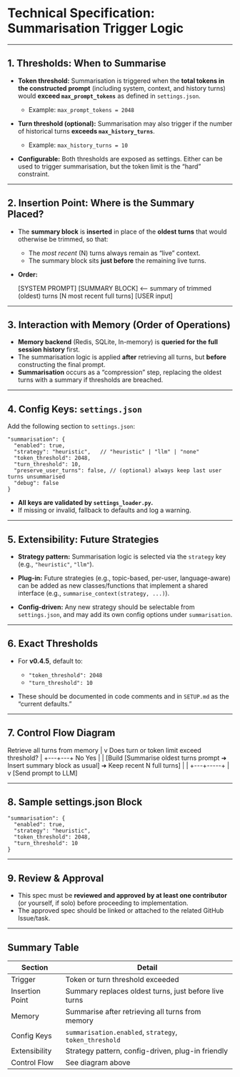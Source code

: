 # Technical Specification: Summarisation Trigger Logic

---

## 1. Thresholds: When to Summarise

* **Token threshold:**
  Summarisation is triggered when the **total tokens in the constructed prompt** (including system, context, and history turns) would **exceed `max_prompt_tokens`** as defined in `settings.json`.

  * Example: `max_prompt_tokens = 2048`

* **Turn threshold (optional):**
  Summarisation may also trigger if the number of historical turns **exceeds `max_history_turns`**.

  * Example: `max_history_turns = 10`

* **Configurable:**
  Both thresholds are exposed as settings. Either can be used to trigger summarisation, but the token limit is the “hard” constraint.

---

## 2. Insertion Point: Where is the Summary Placed?

* The **summary block** is **inserted** in place of the **oldest turns** that would otherwise be trimmed, so that:

  * The *most recent* (N) turns always remain as “live” context.
  * The summary block sits **just before** the remaining live turns.

* **Order:**

  \[SYSTEM PROMPT]
  \[SUMMARY BLOCK]   <-- summary of trimmed (oldest) turns
  \[N most recent full turns]
  \[USER input]

---

## 3. Interaction with Memory (Order of Operations)

* **Memory backend** (Redis, SQLite, In-memory) is **queried for the full session history** first.
* The summarisation logic is applied **after** retrieving all turns, but **before** constructing the final prompt.
* **Summarisation** occurs as a “compression” step, replacing the oldest turns with a summary if thresholds are breached.

---

## 4. Config Keys: `settings.json`

Add the following section to `settings.json`:

```
"summarisation": {
  "enabled": true,
  "strategy": "heuristic",   // "heuristic" | "llm" | "none"
  "token_threshold": 2048,
  "turn_threshold": 10,
  "preserve_user_turns": false, // (optional) always keep last user turns unsummarised
  "debug": false
}
```

* **All keys are validated by `settings_loader.py`.**
* If missing or invalid, fallback to defaults and log a warning.

---

## 5. Extensibility: Future Strategies

* **Strategy pattern:**
  Summarisation logic is selected via the `strategy` key (e.g., `"heuristic"`, `"llm"`).

* **Plug-in:**
  Future strategies (e.g., topic-based, per-user, language-aware) can be added as new classes/functions that implement a shared interface (e.g., `summarise_context(strategy, ...)`).

* **Config-driven:**
  Any new strategy should be selectable from `settings.json`, and may add its own config options under `summarisation`.

---

## 6. Exact Thresholds

* For **v0.4.5**, default to:

  * `"token_threshold": 2048`
  * `"turn_threshold": 10`
* These should be documented in code comments and in `SETUP.md` as the “current defaults.”

---

## 7. Control Flow Diagram

Retrieve all turns from memory
|
v
Does turn or token limit exceed threshold?
|
+---+---+
No       Yes
\|         |
\[Build      \[Summarise oldest turns
prompt      ➜ Insert summary block
as usual]   ➜ Keep recent N full turns]
\|         |
+---+-----+
|
v
\[Send prompt to LLM]

---

## 8. Sample settings.json Block

```
"summarisation": {
  "enabled": true,
  "strategy": "heuristic",
  "token_threshold": 2048,
  "turn_threshold": 10
}
```

---

## 9. Review & Approval

* This spec must be **reviewed and approved by at least one contributor** (or yourself, if solo) before proceeding to implementation.
* The approved spec should be linked or attached to the related GitHub Issue/task.

---

## Summary Table

| Section         | Detail                                                 |
| --------------- | ------------------------------------------------------ |
| Trigger         | Token or turn threshold exceeded                       |
| Insertion Point | Summary replaces oldest turns, just before live turns  |
| Memory          | Summarise after retrieving all turns from memory       |
| Config Keys     | `summarisation.enabled`, `strategy`, `token_threshold` |
| Extensibility   | Strategy pattern, config-driven, plug-in friendly      |
| Control Flow    | See diagram above                                      |
